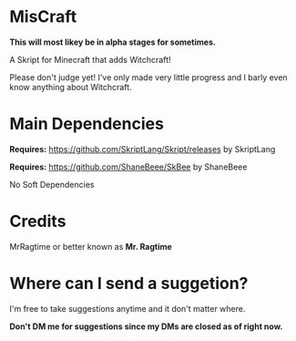 # MisCraft
**This will most likey be in alpha stages for sometimes.**

A Skript for Minecraft that adds Witchcraft!

Please don't judge yet! I've only made very little progress and I barly even know anything about Witchcraft.

# Main Dependencies
**Requires:** https://github.com/SkriptLang/Skript/releases	by SkriptLang

**Requires:** https://github.com/ShaneBeee/SkBee by ShaneBeee

No Soft Dependencies


# Credits
MrRagtime or better known as **Mr. Ragtime**

# Where can I send a suggetion?

I'm free to take suggestions anytime and it don't matter where.

**Don't DM me for suggestions since my DMs are closed as of right now.**
